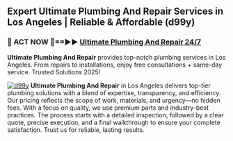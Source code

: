 ## Expert Ultimate Plumbing And Repair Services in Los Angeles | Reliable & Affordable (d99y)  

<h3>🚿 ACT NOW 🌟==►► <a href="https://tinyurl.com/2ne6vx2x" rel="nofollow">Ultimate Plumbing And Repair 24/7</a></h3>

**Ultimate Plumbing And Repair** provides top-notch plumbing services in Los Angeles. From repairs to installations, enjoy free consultations + same-day service. Trusted Solutions 2025!

[![d99y](https://i.imgur.com/4PFF4AK.jpeg)](https://tinyurl.com/2ne6vx2x)
**Ultimate Plumbing And Repair** in Los Angeles delivers top-tier plumbing solutions with a blend of expertise, transparency, and efficiency. Our pricing reflects the scope of work, materials, and urgency—no hidden fees. With a focus on quality, we use premium parts and industry-best practices. The process starts with a detailed inspection, followed by a clear quote, precise execution, and a final walkthrough to ensure your complete satisfaction. Trust us for reliable, lasting results.